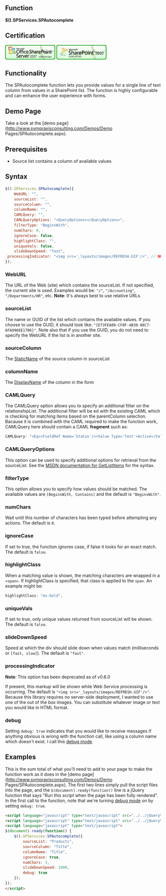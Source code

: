 ## Function

**$().SPServices.SPAutocomplete**

## Certification

[![Certified for SharePoint 2007](/docs/img/sp2007-cert.jpg "Certified for SharePoint 2007")](/docs/glossary/index.md#Certification) [![Certified for SharePoint 2010](/docs/img/sp2010-cert.jpg "Certified for SharePoint 2010")](/docs/glossary/index.md#Certification)

## Functionality

The SPAutocomplete function lets you provide values for a single line of text column from values in a SharePoint list. The function is highly configurable and can enhance the user experience with forms.

## Demo Page

Take a look at the [demo page](http://www.sympraxisconsulting.com/Demos/Demo Pages/SPAutocomplete.aspx).

## Prerequisites

*   Source list contains a column of available values

## Syntax

``` javascript
$().SPServices.SPAutocomplete({
	WebURL: "",
	sourceList: "",
	sourceColumn: "",
	columnName: "",
	CAMLQuery: "",
	CAMLQueryOptions: "<QueryOptions></QueryOptions>",
	filterType: "BeginsWith",
	numChars: 0,
	ignoreCase: false,
	highlightClass: "",
	uniqueVals: false,
	slideDownSpeed: "fast",
 processingIndicator: "<img src='_layouts/images/REFRESH.GIF'/>", // NOTE: This option has been deprecated as of v0.6.0 	debug: false
});
```

### WebURL

The URL of the Web (site) which contains the sourceList. If not specified, the current site is used. Examples would be: `"/"`, `"/Accounting"`, `"/Departments/HR"`, etc. **Note**: It's always best to use relative URLs.

### sourceList

The name or GUID of the list which contains the available values. If you choose to use the GUID, it should look like: `"{E73FEA09-CF8F-4B30-88C7-6FA996EE1706}"`. Note also that if you use the GUID, you do not need to specify the WebURL if the list is in another site.

### sourceColumn

The [StaticName](/docs/glossary/index.md#StaticName) of the source column in sourceList

### columnName

The [DisplayName](/docs/glossary/index.md#DisplayName) of the column in the form

### CAMLQuery

The CAMLQuery option allows you to specify an additional filter on the relationshipList. The additional filter will be <And>ed with the existing CAML which is checking for matching items based on the parentColumn selection. Bacause it is combined with the CAML required to make the function work, CAMLQuery here should contain a CAML **fragment** such as:

``` javascript
CAMLQuery: "<Eq><FieldRef Name='Status'/><Value Type='Text'>Active</Value></Eq>"
```

### CAMLQueryOptions

This option can be used to specify additional options for retrieval from the sourceList. See the [MSDN documentation for GetListItems](http://msdn.microsoft.com/en-us/library/lists.lists.getlistitems.aspx) for the syntax.

### filterType

This option allows you to specify how values should be matched. The available values are `[BeginsWith, Contains]` and the default is `"BeginsWith"`.

### numChars
Wait until this number of characters has been typed before attempting any actions. The default is `0`.

### ignoreCase
If set to true, the function ignores case, if false it looks for an exact match. The default is `false`. 

### highlightClass

When a matching value is shown, the matching characters are wrapped in a `<span>`. If highlightClass is specified, that class is applied to the `span`. An example might be:

``` javascript
highlightClass: "ms-bold",
```

### uniqueVals

If set to true, only unique values returned from sourceList will be shown. The default is `false`.

### slideDownSpeed

Speed at which the div should slide down when values match (milliseconds or `[fast, slow]`). The default is `"fast"`.

### processingIndicator

**Note**: This option has been deprecated as of v0.6.0

If present, this markup will be shown while Web Service processing is occurring. The default is `"<img src='_layouts/images/REFRESH.GIF'/>"`. Because this library requires no server-side deployment, I wanted to use one of the out of the box images. You can substitute whatever image or text you would like in HTML format.

### debug

Setting `debug: true` indicates that you would like to receive messages if anything obvious is wrong with the function call, like using a column name which doesn't exist. I call this [debug mode](/docs/glossary/index.md#debug-mode-).

## Examples

This is the sum total of what you'll need to add to your page to make the function work as it does in the [demo page](http://www.sympraxisconsulting.com/Demos/Demo Pages/SPAutocomplete.aspx). The first two lines simply pull the script files into the page, and the `$(document).ready(function()` line is a jQuery function that says "Run this script when the page has been fully rendered". In the first call to the function, note that we're turning [debug mode](/docs/glossary/index.md#debug-mode-) on by setting `debug: true`.

``` html
<script language="javascript" type="text/javascript" src="../../jQuery%20Libraries/jquery-1.4.2.js"></script>
<script language="javascript" type="text/javascript" src="../../jQuery%20Libraries/jquery.SPServices-0.5.4.min.js"></script>
<script language="javascript" type="text/javascript">
$(document).ready(function() {
	$().SPServices.SPAutocomplete({
		sourceList: "Products",
		sourceColumn: "Title",
		columnName: "Title",
		ignoreCase: true,
		numChars: 3,
		slideDownSpeed: 1000,
		debug: true
	});
});
</script>
```
